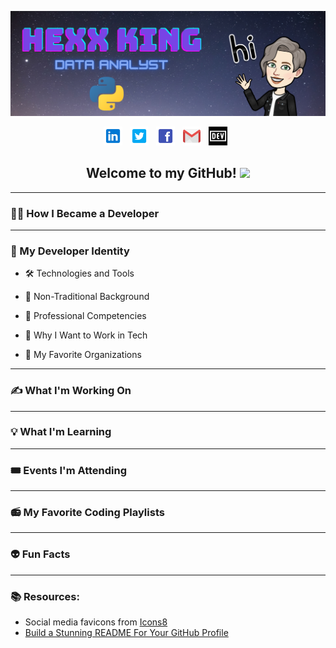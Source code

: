 
<!--
**HexxKing/HexxKing** is a ✨ _special_ ✨ repository because its `README.md` (this file) appears on your GitHub profile.

Here are some ideas to get you started:

- name/ job title / personal titles
- 🤔 I’m looking for help with ...
- 💬 Ask me about ...
- ⚡ Fun fact: ...

-->

<!-- ======Header============================= -->
![header img here](./images/header.png)


<p align="center">
<!-- I have a theory that GitHub does not support the ability to open a link in a new tab. I could only find evidence that it is not possible. -->
<a href="https://www.linkedin.com/in/hexx-king/" target="_blank" rel="noopener noreferrer"><img height="30" src="./images/linkedin.png"></a>&nbsp;&nbsp;
<a href="https://twitter.com/hexx_king" target="_blank" rel="noopener noreferrer"><img height="30" src="./images/twitter.png"></a>&nbsp;&nbsp;
<a href="https://www.facebook.com/hexxking13/" target="_blank" rel="noopener noreferrer"><img height="30" src="./images/facebook.png"></a>&nbsp;&nbsp;
<a href="mailto:hexxking13@gmail.com" target="_blank" rel="noopener noreferrer"><img height="30" src="./images/gmail.png"></a>&nbsp;&nbsp;
<a href="https://dev.to/hexxking" target="_blank" rel="noopener noreferrer"><img height="30" src="./images/dev.png"></a>&nbsp;&nbsp;
</p>

<h2 align="center">Welcome to my GitHub! <img src="https://raw.githubusercontent.com/MartinHeinz/MartinHeinz/master/wave.gif" width="30px"></h2>

---------------------
<h3>🧑‍💻 How I Became a Developer</h3>

---------------------
<h3>🐍 My Developer Identity</h3>

  - 🛠️ Technologies and Tools
  
  - 💎 Non-Traditional Background

  - 🌟 Professional Competencies

  - 🌈 Why I Want to Work in Tech

  - 👭 My Favorite Organizations
<!-- technologies and tools, stuff from slides, fav organizations, quote from RBG -->

---------------------
<h3>✍️ What I'm Working On</h3>

---------------------
<h3>💡 What I'm Learning</h3>

---------------------
<h3>🎟️ Events I'm Attending</h3>

---------------------
<h3>📻 My Favorite Coding Playlists</h3>

<!-- --------------------- -->
<!-- <h3>👭 What I'm Contributing To</h3> -->

---------------------
<h3>👽 Fun Facts</h3>

---------------------
<!-- ======FOOTER============================= -->
<footer>
<h3>📚 Resources:</h3>

- Social media favicons from <a href="https://icons8.com">Icons8</a>
- <a href="https://towardsdatascience.com/build-a-stunning-readme-for-your-github-profile-9b80434fe5d7">Build a Stunning README For Your GitHub Profile</a>
</footer>